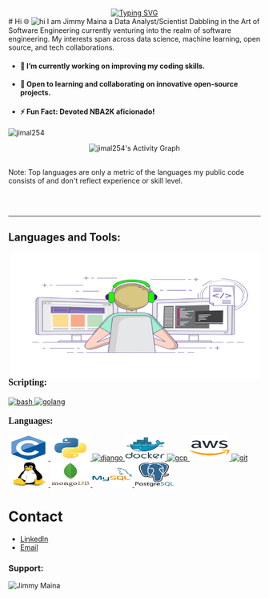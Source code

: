 <!-- markdownlint-disable MD033 -->
# 

<!--<a href="https://github.com/jimal254/Portfolio-Variants">
      <img
      src="https://readme-typing-svg.demolab.com?font=Fira+Code&weight=900&size=30&pause=8000&color=869750&repeat=false&center=true&vCenter=false&random=true&width=435&lines=Just+Creating+.+.+." alt="Typing SVG"
      />
   </a>-->

<div align="center"">
   <a href="https://git.io/typing-svg">
      <img
      src="https://readme-typing-svg.demolab.com?font=Fira+Code&weight=900&size=30&pause=8000&color=869750&center=true&vCenter=true&random=true&width=435&lines=Data Analyst/Scientist;Software+Engineer " alt="Typing SVG"
      />
   </a>
</div>
# Hi 🌐 <img src="https://github.com/blackcater/blackcater/raw/main/images/Hi.gif" height="32" alt="hi"/> 
I am Jimmy Maina a Data Analyst/Scientist Dabbling in the Art of Software Engineering currently venturing into the realm of software engineering. My interests span across data science, machine learning, open source, and tech collaborations. 

- #### 🔭 I’m currently working on improving my coding skills.
- #### 🤝 Open to learning and collaborating on innovative open-source projects.
- #### ⚡ Fun Fact: Devoted NBA2K aficionado!

<p align="left">
    <img src="https://komarev.com/ghpvc/?username=jimal254&label=Profile%20views&color=0e75b6&style=flat" alt="jimal254" />
</p>   

<!-- GitHub Activity Graph -->
<div align="center">
    <img alt="jimal254's Activity Graph" src="https://github-readme-activity-graph.vercel.app/graph/?username=jimal254&bg_color=1F222E&color=F8D866&line=F85D7F&point=FFFFFF&hide_border=true"/>
</div>

<br/>


Note: Top languages are only a metric of the languages my public code consists of and don't reflect experience or skill level.
</div>

<!--## MY :🏆: TROPHIES-->
<!--https://github.com/ryo-ma/github-profile-trophy-->
<br/>
<div align="center">
        <img src="https://github-profile-trophy.vercel.app/?username=jimal254&no-bg=true&no-frame=true"alt=""/>
</div>

---



## Languages and Tools:
<!-- GIF -->
<img align="right" height="250" width="500" src="https://raw.githubusercontent.com/mikonoid/mikonoid/main/images/gifs/coder3.gif" />

<!-- Scripting Section -->
<h4><font size="+1" face="Tahoma">Scripting:</font></h4>
<p align="left">
    <a href="https://www.gnu.org/software/bash/" target="_blank" rel="noreferrer">
        <img src="https://e7.pngegg.com/pngimages/330/276/png-clipart-bash-shell-script-bourne-shell-scripting-language-unix-shell-shell-rectangle-logo.png" alt="bash" width="170" height="100"/>
    </a>
    <a href="https://golang.org/" target="_blank" rel="noreferrer">
        <img src="https://perisync.com/images/gocc.gif" alt="golang" width="170" height="100"/>
    </a>
</p>


<h4><font size="+1" face="Tahoma">Languages:</font></h4>
<p align="left">
    <a href="https://www.cprogramming.com/" target="_blank" rel="noreferrer">
        <img src="https://raw.githubusercontent.com/devicons/devicon/master/icons/c/c-original.svg" alt="c" width="80" height="50"/>
    </a>
    <a href="https://www.python.org" target="_blank" rel="noreferrer">
        <img src="https://raw.githubusercontent.com/devicons/devicon/master/icons/python/python-original.svg" alt="python" width="80" height="50"/>
    </a>
    <a href="https://www.djangoproject.com/" target="_blank" rel="noreferrer">
        <img src="https://cdn.worldvectorlogo.com/logos/django.svg" alt="django" width="80" height="50"/>
    </a>
    <a href="https://www.docker.com/" target="_blank" rel="noreferrer">
        <img src="https://raw.githubusercontent.com/devicons/devicon/master/icons/docker/docker-original-wordmark.svg" alt="docker" width="80" height="50"/>
    </a>
    <a href="https://cloud.google.com" target="_blank" rel="noreferrer">
        <img src="https://www.vectorlogo.zone/logos/google_cloud/google_cloud-icon.svg" alt="gcp" width="80" height="50"/>
    </a>
    <a href="https://aws.amazon.com" target="_blank" rel="noreferrer">
        <img src="https://raw.githubusercontent.com/devicons/devicon/master/icons/amazonwebservices/amazonwebservices-original-wordmark.svg" alt="aws" width="80" height="50"/>
    </a>
    <a href="https://git-scm.com/" target="_blank" rel="noreferrer">
        <img src="https://www.vectorlogo.zone/logos/git-scm/git-scm-icon.svg" alt="git" width="80" height="50"/>
    </a>
    <a href="https://www.linux.org/" target="_blank" rel="noreferrer">
        <img src="https://raw.githubusercontent.com/devicons/devicon/master/icons/linux/linux-original.svg" alt="linux" width="80" height="50"/>
    </a>
    <a href="https://www.mongodb.com/" target="_blank" rel="noreferrer">
        <img src="https://raw.githubusercontent.com/devicons/devicon/master/icons/mongodb/mongodb-original-wordmark.svg" alt="mongodb" width="80" height="50"/>
    </a>
    <a href="https://www.mysql.com/" target="_blank" rel="noreferrer">
        <img src="https://raw.githubusercontent.com/devicons/devicon/master/icons/mysql/mysql-original-wordmark.svg" alt="mysql" width="80" height="50"/>
    </a>
    </a>
    <a href="https://www.postgresql.org" target="_blank" rel="noreferrer">
        <img src="https://raw.githubusercontent.com/devicons/devicon/master/icons/postgresql/postgresql-original-wordmark.svg" alt="postgresql" width="80" height="50"/>
    </a>
    
</p>


 
# Contact
* [LinkedIn](https://www.linkedin.com/in/jimmymaina/)
* [Email](mailto:jimal.m@icloud.com)

  

<h3 align="left">Support:</h3> <p><a href="https://www.buymeacoffee.com/jimmymaina"> <img align="left" src="https://cdn.buymeacoffee.com/buttons/v2/default-yellow.png" height="50" width="210" alt="Jimmy Maina" /></a></p><br><br>
